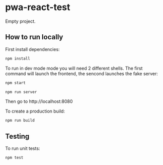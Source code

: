 # pwa-react-test

Empty project.

## How to run locally

First install dependencies:

```sh
npm install
```

To run in dev mode mode you will need 2 different shells. The first command will launch the frontend, the sencond launches the fake server:

```sh
npm start
```

```sh
npm run server
```

Then go to http://localhost:8080

To create a production build:

```sh
npm run build
```

## Testing

To run unit tests:

```sh
npm test
```
